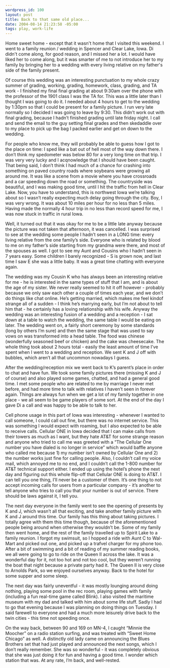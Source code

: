 ```yaml
--- 
wordpress_id: 100
layout: post
title: Back to that same old place...
date: 2004-08-14 21:23:58 -05:00
tags: play, work-life
---
```

Home sweet home - except that it wasn't home that I visited this weekend.  I went to a family reunion / wedding in Spencer and Clear Lake, Iowa.  Di didn't come along, for good reason, and I missed her a lot.  I would have liked her to come along, but it was smarter of me to not introduce her to my family by bringing her to a wedding with every living relative on my father's side of the family present.

<!--more-->

Of course this wedding was an interesting punctuation to my whole crazy summer of grading, working, grading, homework, class, grading, and TA work - I finished my final final grading at about 9:30am over the phone with the professor of the 1901 class I was the TA for. This was a little later than I thought I was going to do it. I needed about 4 hours to get to the wedding by 1:30pm so that I could be present for a family picture. I run very late normally so I decided I was going to leave by 9:30. This didn’t work out with final grading, because I hadn’t finished grading until late friday night. I call and send the email to the guy setting final grades and then skedaddle over to my place to pick up the bag I packed earlier and get on down to the wedding.

For people who know me, they will probably be able to guess how I got to the place on time: I sped like a bat out of hell most of the way down there. I don’t think my spedometer was below 80 for a very long time on that trip. I was very very lucky and I acqnowledge that I should have been caught. That being said, I don’t think I had much of a chance for crashing into something on paved country roads where soybeans were growing all around me. It was like a scene from a movie where you have crossroads and a car speeding down the road or something. The countryside was beautiful, and I was making good time, until I hit the traffic from hell in Clear Lake. Now, you have to understand, this is northwest Iowa we’re talking about so I wasn’t really expecting much delay going through the city. Boy, I was very wrong. It was about 10 miles per hour for no less than 5 miles. Having made the normally 4 hour trip in no less than record speed for me, I was now stuck in traffic in rural Iowa.

Well, it turned out that it was okay for me to be a little late anyway because the picture was not taken that afternoon, it was cancelled. I was surprised to see at the wedding some people I hadn’t seen in a LONG time: every living relative from the one family’s side. Everyone who is related by blood to me on my father’s side starting from my grandma were there, and most of the spouses as well. I got to see my Aunt and Cousins who I hadn’t seen in 7 years easy. Some children I barely recognized - S is grown now, and last time I saw E she was a little baby. It was a great time chatting with everyone again.

The wedding was my Cousin K who has always been an interesting relative for me - he is interested in the same types of stuff that I am, and is about the age of my sister. We never really seemed to hit it off however - probably because we only saw each other a couple of times each year, and we don’t do things like chat online. He’s getting married, which makes me feel kindof strange all of a sudden - I think he’s marrying early, but I’m not about to tell him that - he certainly has a loving relationship with his wife. Anyway the wedding was an interesting fusion of a wedding and a reception - I sat down at a table to watch the wedding, the same table I would be eating on later. The wedding went on, a fairly short ceremony by some standards (long by others I’m sure) and then the same stage that was used to say vows on was transformed into a head table. The food was chinese (wonderfully seasoned beef or chicken) and the cake was cheesecake. The whole thing took about 2 hours total - easily the least amount of time I’ve spent when I went to a wedding and reception. We sent K and J off with bubbles, which aren’t all that uncommon nowadays I guess.

After the wedding/reception mix we went back to K’s parent’s place in order to chat and have fun. We took some family pictures there (missing K and J of course) and also played some games, chatted, and had a general good time. I met some people who are related to me by marriage I never met before, and had more time to talk with relatives I haven’t seen in forever again. Things are always fun when we get a lot of my family together in one place - we all seem to be game players of some sort. At the end of the day I gave Di a call and was happy to be able to talk to her.

Cell phone usage in this part of Iowa was interesting - whenever I wanted to call someone, I could call out fine, but there was no internet service. This was something I would expect with roaming, but I also expected to be able to receive calls. Cellular ONE in Iowa decided that I can make calls from their towers as much as I want, but they hate AT&amp;T for some strange reason and anyone who tried to call me was greeted with a “The Cellular One number you have dialed is no longer in service” which would baffle anyone who called me because 1) my number isn’t owned by Cellular One and 2) the number works just fine for calling people. Also, I couldn’t call my voice mail, which annoyed me to no end, and I couldn’t call the 1-800 number for AT&amp;T technical support either. I ended up using the hotel’s phone the next day and figuring out this whole flip-off that Cellular ONE is doing to AT&amp;T. I can tell you one thing, I’ll never be a customer of them. It’s one thing to not accept incoming calls for users from a particular company - it’s another to tell anyone who tries to call you that your number is out of service. There should be laws against it, I tell you.

The next day everyone in the family went to see the opening of presents by K and J, which wasn’t all that exciting, and take another family picture with K and J around this time. Our family has this thing about taking pictures. I totally agree with them this time though, because of the aforementioned people being around when otherwise they wouldn’t be. Some of my family then went home, and the rest of the family travelled up to Spirit Lake to a family reunion. I forgot my swimsuit, so I hopped a ride with Aunt C to Wal-Mart and picked out one, and picked up a trafvel charger for my phone too. After a bit of swimming and a bit of reading of my summer reading books, we all were going to go to ride on the Queen II across the lake. It was a wonderful day for it, not too hot and not too cool, but they weren’t running the boat that night because a private party had it. The Queen II is very close to Arnolds Park, so we enjoyed ourselves anyway. Back to the hotel for some supper and some sleep.

The next day was fairly uneventful - it was mostly lounging around doing nothing, playing some pool in the rec room, playing games with family (including a fun real-time game called Blink). I also visited the maritime museum with my dad and talked with him about some life stuff. Sadly I had to go that evening because I was planning on doing things on Tuesday. I said farewell to everyone and had a much more leisurely drive back to the twin cities - this time not speeding once.

On the way back, between 90 and 169 on MN-4, I caught “Minnie the Moocher” on a radio station surfing, and was treated with “Sweet Home Chicago” as well. A distinctly old lady came on announcing the Blues Brothers set that had just played and announced the next songs, which I don’t really remember. She was so wonderful - it was completely obvious that she was just doing it for fun and having a good time. I wonder which station that was. At any rate, I’m back, and well-rested.
